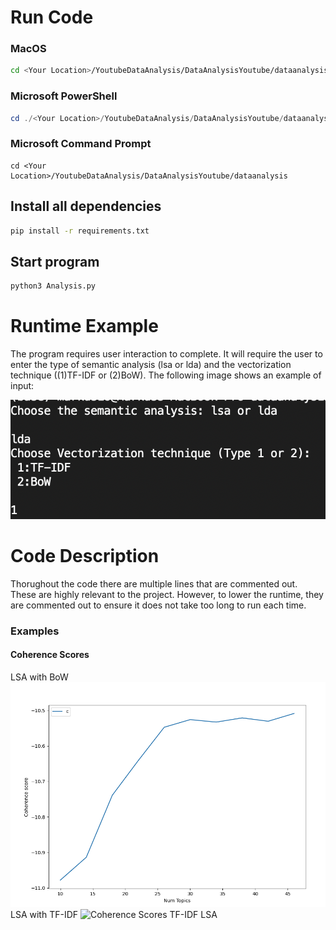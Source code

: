 # Run Code

### MacOS
``` bash
cd <Your Location>/YoutubeDataAnalysis/DataAnalysisYoutube/dataanalysis
```
### Microsoft PowerShell
```powershell
cd ./<Your Location>/YoutubeDataAnalysis/DataAnalysisYoutube/dataanalysis
```
### Microsoft Command Prompt
```command prompt
cd <Your Location>/YoutubeDataAnalysis/DataAnalysisYoutube/dataanalysis
```

## Install all dependencies
``` bash
pip install -r requirements.txt
```

## Start program
```bash
python3 Analysis.py
```

# Runtime Example
The program requires user interaction to complete. It will require the user to enter the type of semantic analysis (lsa or lda) and the vectorization technique ((1)TF-IDF or (2)BoW). The following image shows an example of input:

![Input User](Images/Working_example.png)

# Code Description
Thorughout the code there are multiple lines that are commented out. These are highly relevant to the project. 
However, to lower the runtime, they are commented out to ensure it does not take too long to run each time. 

### Examples
#### Coherence Scores
LSA with BoW
![Coherence Scores BoW LSA](Images/LSA_BoW_Coherence.png)
LSA with TF-IDF
![Coherence Scores TF-IDF LSA](Images/LSA_TF-IDF_Coherence.png)






